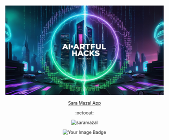  ![saramazal Banner](/cover.jpg)
 <p align="center">
  <a href="https://saramazal-pwa.glitch.me/">Sara Mazal App</a>
</p> 
<p align="center">:octocat:</p>  
<p  align="center"> <img src="https://komarev.com/ghpvc/?username=saramazal&label=Profile%20views&color=0e75b6&style=flat" alt="saramazal" /> </p>
<p  align="center"><img src="https://tryhackme-badges.s3.amazonaws.com/maz4l.png" alt="Your Image Badge" /></p>










                 
                  
                 

